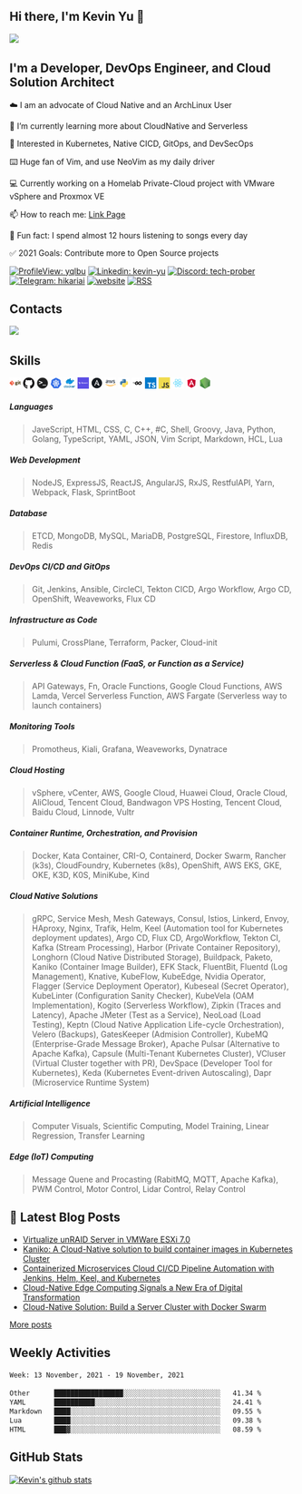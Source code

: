 ## Hi there, I'm Kevin Yu 👋 

[![](https://img.shields.io/badge/www.hikariai.net-up-brightegreen?style=for-the-badge)](https://hikariai.net)

## I'm a Developer, DevOps Engineer, and Cloud Solution Architect

☁️ I am an advocate of Cloud Native and an ArchLinux User

🌱 I’m currently learning more about CloudNative and Serverless

📍 Interested in Kubernetes, Native CICD, GitOps, and DevSecOps

⌨️ Huge fan of Vim, and use NeoVim as my daily driver

💻 Currently working on a Homelab Private-Cloud project with VMware vSphere and Proxmox VE

📫 How to reach me: [Link Page](https://link.hikariai.net)

🎵 Fun fact: I spend almost 12 hours listening to songs every day

✅ 2021 Goals: Contribute more to Open Source projects

[![ProfileView: yqlbu](https://komarev.com/ghpvc/?username=yqlbu&label=PROFILE+VIEWS&color=red&style=flat-square)](https://github.com/yqlbu)
[![Linkedin: kevin-yu](https://img.shields.io/badge/-Linkedin-blue?style=flat-square&logo=Linkedin&logoColor=white&link=https://www.linkedin.com/in/chinglong-kevin-yu)](https://www.linkedin.com/in/chinglong-kevin-yu)
[![Discord: tech-prober](https://img.shields.io/badge/-Discord-blueviolet?style=flat-square&logo=Discord&logoColor=white&link=https://discord.gg/hyNwvjtBJ7)](https://discord.gg/hyNwvjtBJ7)
[![Telegram: hikariai](https://img.shields.io/badge/-Telegram-blue?style=flat-square&logo=Telegram&logoColor=white&link=https://t.me/hikariai_channel)](https://discord.gg/hyNwvjtBJ7)
[![website](https://img.shields.io/badge/Personal%20Website-hikariai.net-brightgreen?style=flat-square&logo=Hugo)](https://hikariai.net/)
[![RSS](https://img.shields.io/badge/RSS-hikariai.net-yellow?style=flat-square&logo=rss)](https://www.hikariai.net/index.xml)

## Contacts

[![](https://img.shields.io/badge/link.hikariai.net-up-brightegreen?style=for-the-badge)](https://link.hikariai.net)

## Skills

<code><img height="20" src="https://raw.githubusercontent.com/github/explore/80688e429a7d4ef2fca1e82350fe8e3517d3494d/topics/git/git.png"></code>
<code><img height="20" src="https://raw.githubusercontent.com/github/explore/78df643247d429f6cc873026c0622819ad797942/topics/github/github.png"></code>
<code><img height="20" src="https://raw.githubusercontent.com/github/explore/80688e429a7d4ef2fca1e82350fe8e3517d3494d/topics/terminal/terminal.png"></code>
<code><img height="20" src="https://raw.githubusercontent.com/github/explore/80688e429a7d4ef2fca1e82350fe8e3517d3494d/topics/kubernetes/kubernetes.png"></code>
<code><img height="20" src="https://raw.githubusercontent.com/github/explore/80688e429a7d4ef2fca1e82350fe8e3517d3494d/topics/docker/docker.png"></code>
<code><img height="20" src="https://raw.githubusercontent.com/github/explore/80688e429a7d4ef2fca1e82350fe8e3517d3494d/topics/terraform/terraform.png"></code>
<code><img height="20" src="https://raw.githubusercontent.com/github/explore/80688e429a7d4ef2fca1e82350fe8e3517d3494d/topics/ansible/ansible.png"></code>
<code><img height="20" src="https://raw.githubusercontent.com/github/explore/80688e429a7d4ef2fca1e82350fe8e3517d3494d/topics/aws/aws.png"></code>
<code><img height="20" src="https://raw.githubusercontent.com/github/explore/80688e429a7d4ef2fca1e82350fe8e3517d3494d/topics/python/python.png"></code>
<code><img height="20" src="https://raw.githubusercontent.com/github/explore/80688e429a7d4ef2fca1e82350fe8e3517d3494d/topics/go/go.png"></code>
<code><img height="20" src="https://raw.githubusercontent.com/github/explore/80688e429a7d4ef2fca1e82350fe8e3517d3494d/topics/typescript/typescript.png"></code>
<code><img height="20" src="https://raw.githubusercontent.com/github/explore/80688e429a7d4ef2fca1e82350fe8e3517d3494d/topics/javascript/javascript.png"></code>
<code><img height="20" src="https://raw.githubusercontent.com/github/explore/80688e429a7d4ef2fca1e82350fe8e3517d3494d/topics/react/react.png"></code>
<code><img height="20" src="https://raw.githubusercontent.com/github/explore/80688e429a7d4ef2fca1e82350fe8e3517d3494d/topics/angular/angular.png"></code>
<code><img height="20" src="https://raw.githubusercontent.com/github/explore/80688e429a7d4ef2fca1e82350fe8e3517d3494d/topics/nodejs/nodejs.png"></code>   

##### Languages

> JaveScript, HTML, CSS, C, C++, #C, Shell, Groovy, Java, Python, Golang, TypeScript, YAML, JSON, Vim Script, Markdown, HCL, Lua

##### Web Development

> NodeJS, ExpressJS, ReactJS, AngularJS, RxJS, RestfulAPI, Yarn, Webpack, Flask, SprintBoot

##### Database

> ETCD, MongoDB, MySQL, MariaDB, PostgreSQL, Firestore, InfluxDB, Redis

##### DevOps CI/CD and GitOps

> Git, Jenkins, Ansible, CircleCI, Tekton CICD, Argo Workflow, Argo CD, OpenShift, Weaveworks, Flux CD

##### Infrastructure as Code

> Pulumi, CrossPlane, Terraform, Packer, Cloud-init

##### Serverless & Cloud Function (FaaS, or Function as a Service)

> API Gateways, Fn, Oracle Functions, Google Cloud Functions, AWS Lamda, Vercel Serverless Function, AWS Fargate (Serverless way to launch containers)

##### Monitoring Tools

> Promotheus, Kiali, Grafana, Weaveworks, Dynatrace

##### Cloud Hosting

> vSphere, vCenter, AWS, Google Cloud, Huawei Cloud, Oracle Cloud, AliCloud, Tencent Cloud, Bandwagon VPS Hosting, Tencent Cloud, Baidu Cloud, Linnode, Vultr

##### Container Runtime, Orchestration, and Provision

> Docker, Kata Container, CRI-O, Containerd, Docker Swarm, Rancher (k3s), CloudFoundry, Kubernetes (k8s), OpenShift, AWS EKS, GKE, OKE, K3D, K0S, MiniKube, Kind

##### Cloud Native Solutions

> gRPC, Service Mesh, Mesh Gateways, Consul, Istios, Linkerd, Envoy, HAproxy, Nginx, Trafik, Helm, Keel (Automation tool for Kubernetes deployment updates), Argo CD, Flux CD, ArgoWorkflow, Tekton CI, Kafka (Stream Processing), Harbor (Private Container Repository), Longhorn (Cloud Native Distributed Storage), Buildpack, Paketo, Kaniko (Container Image Builder), EFK Stack, FluentBit, Fluentd (Log Management), Knative, KubeFlow, KubeEdge, Nvidia Operator, Flagger (Service Deployment Operator), Kubeseal (Secret Operator), KubeLinter (Configuration Sanity Checker), KubeVela (OAM Implementation), Kogito (Serverless Workflow), Zipkin (Traces and Latency), Apache JMeter (Test as a Service), NeoLoad (Load Testing), Keptn (Cloud Native Application Life-cycle Orchestration), Velero (Backups), GatesKeeper (Admision Controller), KubeMQ (Enterprise-Grade Message Broker), Apache Pulsar (Alternative to Apache Kafka), Capsule (Multi-Tenant Kubernetes Cluster), VCluser (Virtual Cluster together with PR), DevSpace (Developer Tool for Kubernetes), Keda (Kubernetes Event-driven Autoscaling), Dapr (Microservice Runtime System)

##### Artificial Intelligence

> Computer Visuals, Scientific Computing, Model Training, Linear Regression, Transfer Learning

##### Edge (IoT) Computing

> Message Quene and Procasting (RabitMQ, MQTT, Apache Kafka), PWM Control, Motor Control, Lidar Control, Relay Control

## 📕  Latest Blog Posts

<!-- BLOG-POST-LIST:START -->
- [Virtualize unRAID Server in VMWare ESXi 7.0](https://www.hikariai.net/blog/23-virtualize-unraid-server-in-vmware-esxi-7.0/)
- [Kaniko: A Cloud-Native solution to build container images in Kubernetes Cluster](https://www.hikariai.net/blog/22-kaniko-a-cloud-native-solution-to-build-container-images-in-kubernetes-cluster/)
- [Containerized Microservices Cloud CI/CD Pipeline Automation with Jenkins, Helm, Keel, and Kubernetes](https://www.hikariai.net/blog/21-containerized-microservices-cloud-cicd-pipeline-automation/)
- [Cloud-Native Edge Computing Signals a New Era of Digital Transformation](https://www.hikariai.net/blog/20-cloud-native-edge-computing-signals-a-new-era-of-digital-transformation/)
- [Cloud-Native Solution: Build a Server Cluster with Docker Swarm](https://www.hikariai.net/blog/19-cloud-native-solution-build-a-server-cluster-with-docker-swarm/)
<!-- BLOG-POST-LIST:END -->

<u>[More posts](https://hikariai.net)</u>

## Weekly Activities

<!--START_SECTION:waka-->
```text
Week: 13 November, 2021 - 19 November, 2021

Other      █████████████████░░░░░░░░░░░░░░░░░░░░░░░░   41.34 % 
YAML       ██████████░░░░░░░░░░░░░░░░░░░░░░░░░░░░░░░   24.41 % 
Markdown   ████░░░░░░░░░░░░░░░░░░░░░░░░░░░░░░░░░░░░░   09.55 % 
Lua        ████░░░░░░░░░░░░░░░░░░░░░░░░░░░░░░░░░░░░░   09.38 % 
HTML       ███▓░░░░░░░░░░░░░░░░░░░░░░░░░░░░░░░░░░░░░   08.59 % 
```
<!--END_SECTION:waka-->

## GitHub Stats

<a href="https://github.com/yqlbu">
 <img align="center" src="https://github-readme-stats.vercel.app/api?username=yqlbu&show_icons=true&theme=light&line_height=30" alt="Kevin's github stats"/>
</a>








